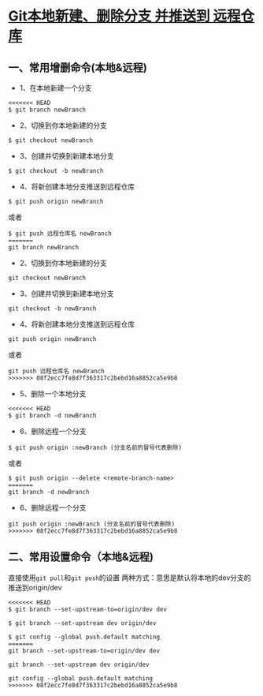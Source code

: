 # [Git本地新建、删除分支 并推送到 远程仓库](https://blog.51cto.com/u_3664660/3834161)

## 一、常用增删命令(本地&远程)
- 1、在本地新建一个分支
```git
<<<<<<< HEAD
$ git branch newBranch
```
- 2、切换到你本地新建的分支
```git
$ git checkout newBranch
```
- 3、创建并切换到新建本地分支
```git
$ git checkout -b newBranch
```
- 4、将新创建本地分支推送到远程仓库
```git
$ git push origin newBranch
```
或者
```git
$ git push 远程仓库名 newBranch
=======
git branch newBranch
```
- 2、切换到你本地新建的分支
```git
git checkout newBranch
```
- 3、创建并切换到新建本地分支
```git
git checkout -b newBranch
```
- 4、将新创建本地分支推送到远程仓库
```git
git push origin newBranch
```
或者
```git
git push 远程仓库名 newBranch
>>>>>>> 08f2ecc7fe8d7f363317c2bebd16a8852ca5e9b8
```

- 5、删除一个本地分支
```git
<<<<<<< HEAD
$ git branch -d newBranch
```
- 6、删除远程一个分支
```git
$ git push origin :newBranch (分支名前的冒号代表删除)
```
或者
```git
$ git push origin --delete <remote-branch-name>
=======
git branch -d newBranch
```
- 6、删除远程一个分支
```git
git push origin :newBranch (分支名前的冒号代表删除)
>>>>>>> 08f2ecc7fe8d7f363317c2bebd16a8852ca5e9b8
```

## 二、常用设置命令（本地&远程)
直接使用`git pull`和`git push`的设置
两种方式：意思是默认将本地的dev分支的推送到origin/dev
```git
<<<<<<< HEAD
$ git branch --set-upstream-to=origin/dev dev 
```

```git
$ git branch --set-upstream dev origin/dev
```

```git
$ git config --global push.default matching
=======
git branch --set-upstream-to=origin/dev dev 
```

```git
git branch --set-upstream dev origin/dev
```

```git
git config --global push.default matching
>>>>>>> 08f2ecc7fe8d7f363317c2bebd16a8852ca5e9b8
```



